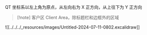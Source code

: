 
QT 坐标系以左上角为原点，从左向右为 X 正方向，从上往下为 Y 正方向

> [!note] 客户区
> Client Area，除标题栏和边框外的区域

![[../../../_resources/images/Untitled-2024-07-11-0802.excalidraw]]